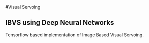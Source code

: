 #Visual Servoing

## IBVS using Deep Neural Networks

Tensorflow based implementation of Image Based Visual Servoing.
